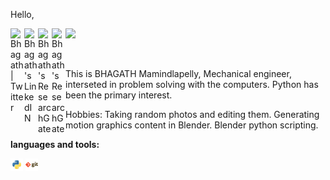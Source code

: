Hello,

<a href="https://twitter.com/Bhagathchary555">
  <img align="left" alt="Bhagath | Twitter" width="22px" src="https://raw.githubusercontent.com/peterthehan/peterthehan/master/assets/twitter.svg" />
</a>
<a href="https://www.linkedin.com/in/bhagath-mamindlapelly-616474156/">
  <img align="left" alt="Bhagath's LinkedIN" width="22px" src="https://raw.githubusercontent.com/peterthehan/peterthehan/master/assets/linkedin.svg" />
</a>
<a href="https://www.researchgate.net/profile/Bhagath-Mamindlapelly">
  <img align="left" alt="Bhagath's ResearchGate" width="22px" src="https://user-images.githubusercontent.com/33441778/141303227-957696dc-4639-455f-a632-889a552781e3.png" />
</a>
<a href="https://www.youtube.com/channel/UCtn2hr1r2ormtqmcl3IAxHQ">
  <img align="left" alt="Bhagath's ResearchGate" width="22px" src="https://www.pngfind.com/pngs/b/123-1235246_youtube-logo-png.png" />
</a>




![](https://visitor-badge.glitch.me/badge?page_id=bhagath555.bhagath555)

<br />

This is BHAGATH Mamindlapelly, Mechanical engineer, interseted in problem solving with the computers. Python has been the primary interest. 

Hobbies:
    Taking random photos and editing them.
    Generating motion graphics content in Blender. 
    Blender python scripting.


**languages and tools:**  

<code><img height="20" src="https://raw.githubusercontent.com/github/explore/80688e429a7d4ef2fca1e82350fe8e3517d3494d/topics/python/python.png"></code>
<code><img height="20" src="https://raw.githubusercontent.com/github/explore/80688e429a7d4ef2fca1e82350fe8e3517d3494d/topics/git/git.png"></code>
